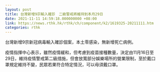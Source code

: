 ```yaml
---
layout: post
title: 台灣新增9宗輸入確診　二級警戒將維持到本月29日
date: 2021-11-11 14:59:18.000000000 +08:00
link: https://news.rthk.hk/rthk/ch/component/k2/1619325-20211111.htm
categories: rthk
---
```


台灣新增9宗新冠病毒輸入確診個案，本土零感染，無新增死亡病例。

疫情指揮中心表示，雖然疫情緩和，但考慮到疫苗接種數量，決定由11月16日至29日，維持疫情警戒第二級措施，但會放寬部分娛樂場所的營業限制，至於戴口罩規定維持不變，民眾若果符合特定情況，可以毋須戴口罩。
